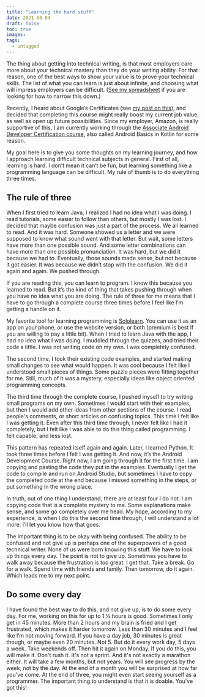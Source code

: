 ```yaml
---
title: "Learning the hard stuff"
date: 2021-08-04
draft: false
toc: true
images:
tags:
  - untagged
---
```


The thing about getting into technical writing, is that most employers care more about your technical mastery than they do your writing ability. For that reason, one of the best ways to show your value is to prove your technical skills. The list of what you can learn is just about infinite, and choosing what will impress employers can be difficult. ([See my spreadsheet](https://docs.google.com/spreadsheets/d/1AyLq0QaMs3hdKN92p5ASzOA4hjcAHD9Kx0wF63SKkbs/edit#gid=0) if you are looking for how to narrow this down.)

Recently, I heard about Google’s Certificates (see [my post on this](https://aaronkredshaw.com/2021/07/17/google-certificates-sololearn/)), and decided that completing this course might really boost my current job value, as well as open up future possibilities. Since my employer, Amazon, is really supportive of this, I am currently working through the [Associate Android Developer Certification course](https://developer.android.com/courses/android-basics-kotlin/course?utm_source=gDigital&utm_medium=website&utm_campaign=gwgsite-gDigital-paidha-sem-bk-gen-phr-glp-br-null), also called Android Basics in Kotlin for some reason.

My goal here is to give you some thoughts on my learning journey, and how I approach learning difficult technical subjects in general. First of all, learning is hard. I don’t mean it can’t be fun, but learning something like a programming language can be difficult. My rule of thumb is to do everything three times.

## The rule of three

When I first tried to learn Java, I realized I had no idea what I was doing. I read tutorials, some easier to follow than others, but mostly I was lost. I decided that maybe confusion was just a part of the process. We all learned to read. And it was hard. Someone showed us a letter and we were supposed to know what sound went with that letter. But wait, some letters have more than one possible sound. And some letter combinations can have more than one possible pronunciation. It was hard, but we did it because we had to. Eventually, those sounds made sense, but not because it got easier. It was because we didn’t stop with the confusion. We did it again and again. We pushed through.

If you are reading this, you can learn to program. I know this because you learned to read. But it’s the kind of thing that takes pushing through when you have no idea what you are doing. The rule of three for me means that I have to go through a complete course three times before I feel like I’m getting a handle on it.

My favorite tool for learning programming is [Sololearn](https://www.sololearn.com/home). You can use it as an app on your phone, or use the website version, or both (premium is best if you are willing to pay a little bit). When I tried to learn Java with the app, I had no idea what I was doing. I muddled through the quizzes, and tried their code a little. I was not writing code on my own. I was completely confused.

The second time, I took their existing code examples, and started making small changes to see what would happen. It was cool because I felt like I understood small pieces of things. Some puzzle pieces were fitting together for me. Still, much of it was a mystery, especially ideas like object oriented programming concepts.

The third time through the complete course, I pushed myself to try writing small programs on my own. Sometimes I would start with their examples, but then I would add other ideas from other sections of the course. I read people's comments, or short articles on confusing topics. This time I felt like I was getting it. Even after this third time through, I never felt like I had it completely, but I felt like I was able to do this thing called programming. I felt capable, and less lost.

This pattern has repeated itself again and again. Later, I learned Python. It took three times before I felt I was getting it. And now, it’s the Android Development Course. Right now, I am going through it for the first time. I am copying and pasting the code they put in the examples. Eventually I get the code to compile and run on Android Studio, but sometimes I have to copy the completed code at the end because I missed something in the steps, or put something in the wrong place.

In truth, out of one thing I understand, there are at least four I do not. I am copying code that is a complete mystery to me. Some explanations make sense, and some go completely over me head. My hope, according to my experience, is when I do this the second time through, I will understand a lot more. I’ll let you know how that goes.

The important thing is to be okay with being confused. The ability to be confused and not give up is perhaps one of the superpowers of a good technical writer. None of us were born knowing this stuff. We have to look up things every day. The point is not to give up. Sometimes you have to walk away because the frustration is too great. I get that. Take a break. Go for a walk. Spend time with friends and family. Then tomorrow, do it again. Which leads me to my next point.

## Do some every day

I have found the best way to do this, and not give up, is to do some every day. For me, working on this for up to 1 ½ hours is good. Sometimes I only get in 45 minutes. More than 2 hours and my brain is fried and I get frustrated, which makes it harder tomorrow. Less than 30 minutes and I feel like I’m not moving forward. If you have a day job, 30 minutes is great though, or maybe even 20 minutes. Not 5. But do it every work day, 5 days a week. Take weekends off. Then hit it again on Monday. If you do this, you will make it. Don't rush it. It's not a sprint. And it's not exactly a marathon either. It will take a few months, but not years. You will see progress by the week, not by the day. At the end of a month you will be surprised at how far you've come. At the end of three, you might even start seeing yourself as a programmer. The important thing to understand is that it is doable. You've got this!